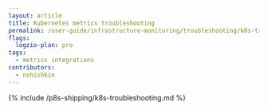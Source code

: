 ```yaml
---
layout: article
title: Kubernetes metrics troubleshooting
permalink: /user-guide/infrastructure-monitoring/troubleshooting/k8s-troubleshooting.html 
flags:
  logzio-plan: pro
tags:
  - metrics integrations
contributors:
  - nshishkin
---
```

{% include /p8s-shipping/k8s-troubleshooting.md %}
